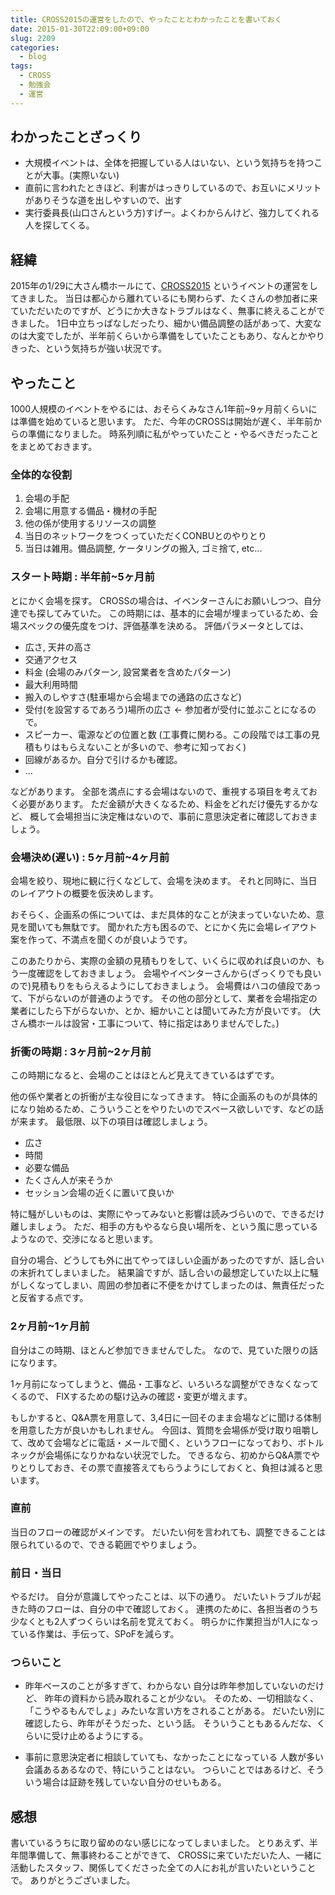 ```yaml
---
title: CROSS2015の運営をしたので、やったこととわかったことを書いておく
date: 2015-01-30T22:09:00+09:00
slug: 2209
categories:
  - blog
tags:
  - CROSS
  - 勉強会
  - 運営
---
```



## わかったことざっくり
- 大規模イベントは、全体を把握している人はいない、という気持ちを持つことが大事。(実際いない)
- 直前に言われたときほど、利害がはっきりしているので、お互いにメリットがありそうな道を出しやすいので、出す
- 実行委員長(山口さんという方)すげー。よくわからんけど、強力してくれる人を探してくる。

## 経緯
2015年の1/29に大さん橋ホールにて、[CROSS2015](http://2015.cross-party.com/) というイベントの運営をしてきました。
当日は都心から離れているにも関わらず、たくさんの参加者に来ていただいたのですが、どうにか大きなトラブルはなく、無事に終えることができました。
1日中立ちっぱなしだったり、細かい備品調整の話があって、大変なのは大変でしたが、半年前くらいから準備をしていたこともあり、なんとかやりきった、という気持ちが強い状況です。

## やったこと
1000人規模のイベントをやるには、おそらくみなさん1年前~9ヶ月前くらいには準備を始めていると思います。
ただ、今年のCROSSは開始が遅く、半年前からの準備になりました。
時系列順に私がやっていたこと・やるべきだったことをまとめておきます。

### 全体的な役割
1. 会場の手配
2. 会場に用意する備品・機材の手配
3. 他の係が使用するリソースの調整
4. 当日のネットワークをつくっていただくCONBUとのやりとり
5. 当日は雑用。備品調整, ケータリングの搬入, ゴミ捨て, etc...

### スタート時期 : 半年前~5ヶ月前
とにかく会場を探す。
CROSSの場合は、イベンターさんにお願いしつつ、自分達でも探してみていた。
この時期には、基本的に会場が埋まっているため、会場スペックの優先度をつけ、評価基準を決める。
評価パラメータとしては、 

  - 広さ, 天井の高さ
  - 交通アクセス
  - 料金 (会場のみパターン, 設営業者を含めたパターン)
  - 最大利用時間
  - 搬入のしやすさ(駐車場から会場までの通路の広さなど)
  - 受付(を設営するであろう)場所の広さ ← 参加者が受付に並ぶことになるので。
  - スピーカー、電源などの位置と数 (工事費に関わる。この段階では工事の見積もりはもらえないことが多いので、参考に知っておく)
  - 回線があるか。自分で引けるかも確認。
  - ...

などがあります。
全部を満点にする会場はないので、重視する項目を考えておく必要があります。
ただ金額が大きくなるため、料金をどれだけ優先するかなど、
概して会場担当に決定権はないので、事前に意思決定者に確認しておきましょう。

### 会場決め(遅い) : 5ヶ月前~4ヶ月前
会場を絞り、現地に観に行くなどして、会場を決めます。
それと同時に、当日のレイアウトの概要を仮決めします。

おそらく、企画系の係については、まだ具体的なことが決まっていないため、意見を聞いても無駄です。
聞かれた方も困るので、とにかく先に会場レイアウト案を作って、不満点を聞くのが良いようです。

このあたりから、実際の金額の見積もりをして、いくらに収めれば良いのか、もう一度確認をしておきましょう。
会場やイベンターさんから(ざっくりでも良いので)見積もりをもらえるようにしておきましょう。
会場費はハコの値段であって、下がらないのが普通のようです。
その他の部分として、業者を会場指定の業者にしたら下がらないか、とか、細かいことは聞いてみた方が良いです。
(大さん橋ホールは設営・工事について、特に指定はありませんでした。)

### 折衝の時期 : 3ヶ月前~2ヶ月前
この時期になると、会場のことはほとんど見えてきているはずです。

他の係や業者との折衝が主な役目になってきます。
特に企画系のものが具体的になり始めるため、こういうことをやりたいのでスペース欲しいです、などの話が来ます。
最低限、以下の項目は確認しましょう。

- 広さ
- 時間
- 必要な備品
- たくさん人が来そうか
- セッション会場の近くに置いて良いか

特に騒がしいものは、実際にやってみないと影響は読みづらいので、できるだけ離しましょう。
ただ、相手の方もやるなら良い場所を、という風に思っているようなので、交渉になると思います。

自分の場合、どうしても外に出てやってほしい企画があったのですが、話し合いの末折れてしまいました。
結果論ですが、話し合いの最想定していた以上に騒がしくなってしまい、周囲の参加者に不便をかけてしまったのは、無責任だったと反省する点です。

### 2ヶ月前~1ヶ月前
自分はこの時期、ほとんど参加できませんでした。
なので、見ていた限りの話になります。

1ヶ月前になってしまうと、備品・工事など、いろいろな調整ができなくなってくるので、
FIXするための駆け込みの確認・変更が増えます。

もしかすると、Q&A票を用意して、3,4日に一回そのまま会場などに聞ける体制を用意した方が良いかもしれません。
今回は、質問を会場係が受け取り咀嚼して、改めて会場などに電話・メールで聞く、というフローになっており、ボトルネックが会場係になりかねない状況でした。
できるなら、初めからQ&A票でやりとりしておき、その票で直接答えてもらうようにしておくと、負担は減ると思います。

### 直前
当日のフローの確認がメインです。
だいたい何を言われても、調整できることは限られているので、できる範囲でやりましょう。

### 前日・当日
やるだけ。
自分が意識してやったことは、以下の通り。
だいたいトラブルが起きた時のフローは、自分の中で確認しておく。
連携のために、各担当者のうち少なくとも2人ずつくらいは名前を覚えておく。
明らかに作業担当が1人になっている作業は、手伝って、SPoFを減らす。


### つらいこと
- 昨年ベースのことが多すぎて、わからない
  自分は昨年参加していないのだけど、  昨年の資料から読み取れることが少ない。
  そのため、一切相談なく、「こうやるもんでしょ」みたいな言い方をされることがある。
  だいたい別に確認したら、昨年がそうだった、という話。
  そういうこともあるんだな、くらいに受け止めるようにする。

- 事前に意思決定者に相談していても、なかったことになっている
  人数が多い会議あるあるなので、特にいうことはない。
  つらいことではあるけど、そういう場合は証跡を残していない自分のせいもある。

## 感想

書いているうちに取り留めのない感じになってしまいました。
とりあえず、半年間準備して、無事終わることができて、
CROSSに来ていただいた人、一緒に活動したスタッフ、関係してくださった全ての人にお礼が言いたいということで。
ありがとうございました。


